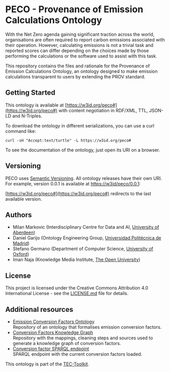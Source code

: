 # PECO - Provenance of Emission Calculations Ontology

With the Net Zero agenda gaining significant traction across the world, organisations are often required to report carbon emissions associated with their operation. However, calculating emissions is not a trivial task and reported scores can differ depending on the choices made by those performing the calculations or the software used to assist with this task.

This repository contains the files and rationale for the Provenance of Emission Calculations Ontology, an ontology designed to make emission calculations transparent to users by extending the PROV standard.

## Getting Started

This ontology is available at [https://w3id.org/peco#](https://w3id.org/peco#) with content negotiation in RDF/XML, TTL, JSON-LD and N-Triples.

To download the ontology in different serializations, you can use a curl command like:

```
curl -sH "Accept:text/turtle" -L https://w3id.org/peco#
```

To see the documentation of the ontology, just open its URI on a browser.

<!-- ## Deployment

Add additional notes about how to deploy this on a live system

## Built With

## Contributing

Please read [CONTRIBUTING.md](...) for details on our code of conduct, and the process for submitting pull requests to us. -->

## Versioning

PECO uses [Semantic Versioning](http://semver.org).
All ontology releases have their own URI.
For example, version 0.0.1 is available at [https://w3id/peco/0.0.1](https://w3id.org/peco/0.0.1):

[https://w3id.org/peco#](https://w3id.org/peco#) redirects to the last available version.

## Authors

* Milan Markovic (Interdisciplinary Centre for Data and AI, [University of Aberdeen](https://www.abdn.ac.uk))
* Daniel Garijo (Ontology Engineering Group, [Universidad Politécnica de Madrid](https://www.upm.es))
* Stefano Germano (Department of Computer Science, [University of Oxford](https://www.cs.ox.ac.uk))
* Iman Naja (Knowledge Media Institute, [The Open University](https://www.open.ac.uk))

## License

This project is licensed under the Creative Commons Attribution 4.0 International License - see the [LICENSE.md](LICENSE.md) file for details.

<!-- ## Acknowledgments -->

## Additional resources

* [Emission Conversion Factors Ontology](https://github.com/EATS-UoA/ECFO)  
  Repository of an ontology that formalises emission conversion factors.
* [Conversion Factors Knowledge Graph](https://github.com/EATS-UoA/cfkg)  
  Repository with the mappings, cleaning steps and sources used to generate a knowledge graph of conversion factors.
* [Conversion factor SPARQL endpoint](https://sparql.cf.linkeddata.es/)  
  SPARQL endpoint with the current conversion factors loaded.

This ontology is part of the [TEC-Toolkit](https://github.com/TEC-Toolkit).
